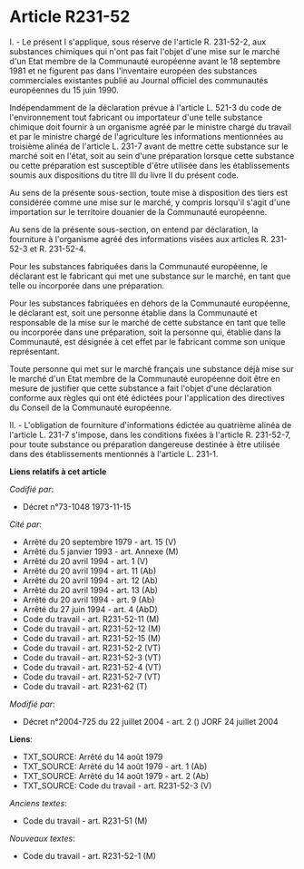 # Article R231-52

I. - Le présent I s'applique, sous réserve de l'article R. 231-52-2, aux substances chimiques qui n'ont pas fait l'objet
d'une mise sur le marché d'un Etat membre de la Communauté européenne avant le 18 septembre 1981 et ne figurent pas dans
l'inventaire européen des substances commerciales existantes publié au Journal officiel des communautés européennes du 15
juin 1990.

Indépendamment de la déclaration prévue à l'article L. 521-3 du code de l'environnement tout fabricant ou importateur d'une
telle substance chimique doit fournir à un organisme agréé par le ministre chargé du travail et par le ministre chargé de
l'agriculture les informations mentionnées au troisième alinéa de l'article L. 231-7 avant de mettre cette substance sur le
marché soit en l'état, soit au sein d'une préparation lorsque cette substance ou cette préparation est susceptible d'être
utilisée dans les établissements soumis aux dispositions du titre III du livre II du présent code.

Au sens de la présente sous-section, toute mise à disposition des tiers est considérée comme une mise sur le marché, y
compris lorsqu'il s'agit d'une importation sur le territoire douanier de la Communauté européenne.

Au sens de la présente sous-section, on entend par déclaration, la fourniture à l'organisme agréé des informations visées aux
articles R. 231-52-3 et R. 231-52-4.

Pour les substances fabriquées dans la Communauté européenne, le déclarant est le fabricant qui met une substance sur le
marché, en tant que telle ou incorporée dans une préparation.

Pour les substances fabriquées en dehors de la Communauté européenne, le déclarant est, soit une personne établie dans la
Communauté et responsable de la mise sur le marché de cette substance en tant que telle ou incorporée dans une préparation,
soit la personne qui, établie dans la Communauté, est désignée à cet effet par le fabricant comme son unique représentant.

Toute personne qui met sur le marché français une substance déjà mise sur le marché d'un Etat membre de la Communauté
européenne doit être en mesure de justifier que cette substance a fait l'objet d'une déclaration conforme aux règles qui ont
été édictées pour l'application des directives du Conseil de la Communauté européenne.

II. - L'obligation de fourniture d'informations édictée au quatrième alinéa de l'article L. 231-7 s'impose, dans les
conditions fixées à l'article R. 231-52-7, pour toute substance ou préparation dangereuse destinée à être utilisée dans des
établissements mentionnés à l'article L. 231-1.

**Liens relatifs à cet article**

_Codifié par_:

  - Décret n°73-1048 1973-11-15

_Cité par_:

  - Arrêté du 20 septembre 1979 - art. 15 (V)
  - Arrêté du 5 janvier 1993 - art. Annexe (M)
  - Arrêté du 20 avril 1994 - art. 1 (V)
  - Arrêté du 20 avril 1994 - art. 11 (Ab)
  - Arrêté du 20 avril 1994 - art. 12 (Ab)
  - Arrêté du 20 avril 1994 - art. 13 (Ab)
  - Arrêté du 20 avril 1994 - art. 9 (Ab)
  - Arrêté du 27 juin 1994 - art. 4 (AbD)
  - Code du travail - art. R231-52-11 (M)
  - Code du travail - art. R231-52-12 (M)
  - Code du travail - art. R231-52-15 (M)
  - Code du travail - art. R231-52-2 (VT)
  - Code du travail - art. R231-52-3 (VT)
  - Code du travail - art. R231-52-4 (VT)
  - Code du travail - art. R231-52-7 (VT)
  - Code du travail - art. R231-62 (T)

_Modifié par_:

  - Décret n°2004-725 du 22 juillet 2004 - art. 2 () JORF 24 juillet 2004

**Liens**:

  - TXT_SOURCE: Arrêté du 14 août 1979
  - TXT_SOURCE: Arrêté du 14 août 1979 - art. 1 (Ab)
  - TXT_SOURCE: Arrêté du 14 août 1979 - art. 2 (Ab)
  - TXT_SOURCE: Code du travail - art. R231-52-3 (V)

_Anciens textes_:

  - Code du travail - art. R231-51 (M)

_Nouveaux textes_:

  - Code du travail - art. R231-52-1 (M)
